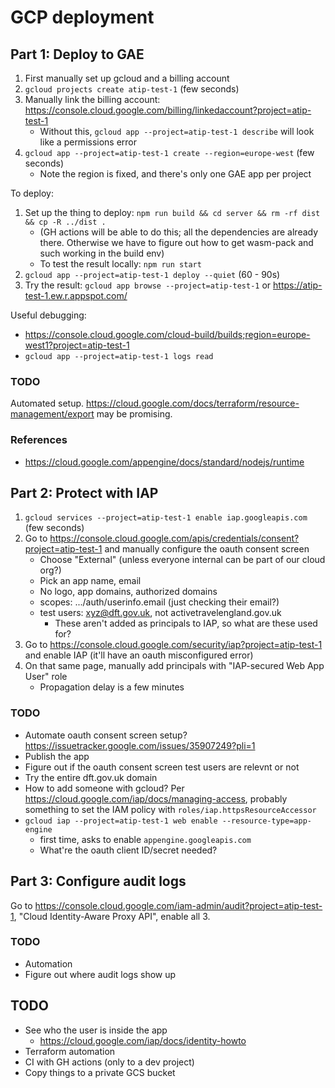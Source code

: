 # GCP deployment

## Part 1: Deploy to GAE

1.  First manually set up gcloud and a billing account
2.  `gcloud projects create atip-test-1` (few seconds)
3.  Manually link the billing account: <https://console.cloud.google.com/billing/linkedaccount?project=atip-test-1>
	- Without this, `gcloud app --project=atip-test-1 describe` will look like a permissions error
4.  `gcloud app --project=atip-test-1 create --region=europe-west` (few seconds)
	- Note the region is fixed, and there's only one GAE app per project

To deploy:

1.  Set up the thing to deploy: `npm run build && cd server && rm -rf dist && cp -R ../dist .`
	- (GH actions will be able to do this; all the dependencies are already there. Otherwise we have to figure out how to get wasm-pack and such working in the build env)
	- To test the result locally: `npm run start`
2.  `gcloud app --project=atip-test-1 deploy --quiet` (60 - 90s)
3.  Try the result: `gcloud app browse --project=atip-test-1` or <https://atip-test-1.ew.r.appspot.com/>

Useful debugging:

- <https://console.cloud.google.com/cloud-build/builds;region=europe-west1?project=atip-test-1>
- `gcloud app --project=atip-test-1 logs read`

### TODO

Automated setup. <https://cloud.google.com/docs/terraform/resource-management/export> may be promising.

### References

- <https://cloud.google.com/appengine/docs/standard/nodejs/runtime>

## Part 2: Protect with IAP

1.  `gcloud services --project=atip-test-1 enable iap.googleapis.com` (few seconds)
2.  Go to <https://console.cloud.google.com/apis/credentials/consent?project=atip-test-1> and manually configure the oauth consent screen
	- Choose "External" (unless everyone internal can be part of our cloud org?)
	- Pick an app name, email
	- No logo, app domains, authorized domains
	- scopes: .../auth/userinfo.email (just checking their email?)
	- test users: xyz@dft.gov.uk, not activetravelengland.gov.uk
		- These aren't added as principals to IAP, so what are these used for?
3.  Go to <https://console.cloud.google.com/security/iap?project=atip-test-1> and enable IAP (it'll have an oauth misconfigured error)
4.  On that same page, manually add principals with "IAP-secured Web App User" role
	- Propagation delay is a few minutes

### TODO

- Automate oauth consent screen setup? <https://issuetracker.google.com/issues/35907249?pli=1>
- Publish the app
- Figure out if the oauth consent screen test users are relevnt or not
- Try the entire dft.gov.uk domain
- How to add someone with gcloud? Per <https://cloud.google.com/iap/docs/managing-access>, probably something to set the IAM policy with `roles/iap.httpsResourceAccessor`
- `gcloud iap --project=atip-test-1 web enable --resource-type=app-engine`
	- first time, asks to enable `appengine.googleapis.com`
	- What're the oauth client ID/secret needed?

## Part 3: Configure audit logs

Go to <https://console.cloud.google.com/iam-admin/audit?project=atip-test-1>, "Cloud Identity-Aware Proxy API", enable all 3.

### TODO

- Automation
- Figure out where audit logs show up

## TODO

- See who the user is inside the app
	- <https://cloud.google.com/iap/docs/identity-howto>
- Terraform automation
- CI with GH actions (only to a dev project)
- Copy things to a private GCS bucket
